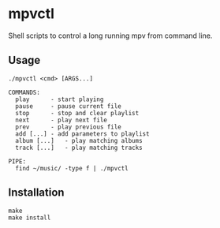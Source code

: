 # mpvctl

Shell scripts to control a long running mpv from command line.

## Usage

```
./mpvctl <cmd> [ARGS...]

COMMANDS:
  play		- start playing
  pause		- pause current file
  stop		- stop and clear playlist
  next		- play next file
  prev		- play previous file
  add [...]	- add parameters to playlist
  album [...]	- play matching albums
  track [...]	- play matching tracks

PIPE:
  find ~/music/ -type f | ./mpvctl
```

## Installation

```
make
make install
```
